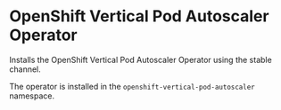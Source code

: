 # OpenShift Vertical Pod Autoscaler Operator

Installs the OpenShift Vertical Pod Autoscaler Operator using the stable channel.

The operator is installed in the `openshift-vertical-pod-autoscaler` namespace.